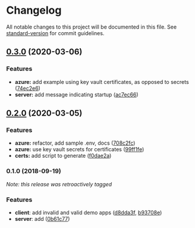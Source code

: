 # Changelog

All notable changes to this project will be documented in this file. See [standard-version](https://github.com/conventional-changelog/standard-version) for commit guidelines.

## [0.3.0](https://github.com/julie-ng/nodejs-client-certificate-auth/compare/v0.2.0...v0.3.0) (2020-03-06)


### Features

* **azure:** add example using key vault certificates, as opposed to secrets ([74ec2e6](https://github.com/julie-ng/nodejs-client-certificate-auth/commit/74ec2e6f84279ddbdd9b2a5d3ebc32364164e094))
* **server:** add message indicating startup ([ac7ec66](https://github.com/julie-ng/nodejs-client-certificate-auth/commit/ac7ec66a9fa66cb79dc689b67ee13862fac3ea92))

## [0.2.0](https://github.com/julie-ng/nodejs-client-certificate-auth/compare/v0.1.0...v0.2.0) (2020-03-05)


### Features

* **azure:** refactor, add sample .env, docs ([708c2fc](https://github.com/julie-ng/nodejs-client-certificate-auth/commit/708c2fc5a0ff41361824c7799e8ce1e332519539))
* **azure:** use key vault secrets for certificates ([99ff1fe](https://github.com/julie-ng/nodejs-client-certificate-auth/commit/99ff1feefbdb9b6ccd754d9d292ed6f8ac06bc27))
* **certs:** add script to generate ([f0dae2a](https://github.com/julie-ng/nodejs-client-certificate-auth/commit/f0dae2a355f3cef78c1e4f7de125543db2d67bce))

### 0.1.0 (2018-09-19)

_Note: this release was retroactively tagged_

### Features

* **client**: add invalid and valid demo apps ([d8dda3f](https://github.com/julie-ng/nodejs-client-certificate-auth/commit/d8dda3fd9ada4494e5bc85d9717745eb7c9fa292), [b93708e](https://github.com/julie-ng/nodejs-client-certificate-auth/commit/b93708e9b897e5f1ee15738610a1284b240e8b30))
* **server**: add ([0b61c77](https://github.com/julie-ng/nodejs-client-certificate-auth/commit/0b61c77b208571ddb625975c2ef20bbc83640bb0))
